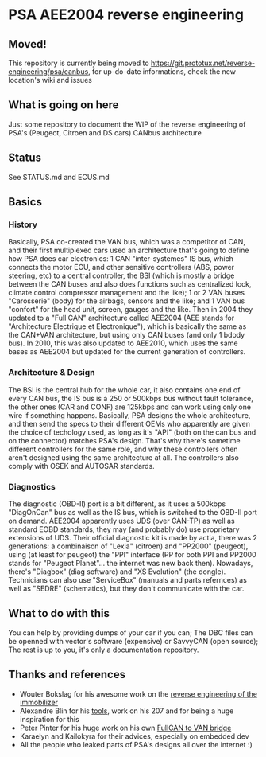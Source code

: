 # PSA AEE2004 reverse engineering

## Moved!

This repository is currently being moved to https://git.prototux.net/reverse-engineering/psa/canbus, for up-do-date informations, check the new location's wiki and issues

## What is going on here

Just some repository to document the WIP of the reverse engineering of PSA's (Peugeot, Citroen and DS cars) CANbus architecture

## Status

See STATUS.md and ECUS.md

## Basics

### History

Basically, PSA co-created the VAN bus, which was a competitor of CAN, and their first multiplexed cars used an architecture that's going to define how PSA does car electronics: 1 CAN "inter-systemes" IS bus, which connects the motor ECU, and other sensitive controllers (ABS, power steering, etc) to a central controller, the BSI (which is mostly a bridge between the CAN buses and also does functions such as centralized lock, climate control compressor management and the like); 1 or 2 VAN buses "Carosserie" (body) for the airbags, sensors and the like; and 1 VAN bus "confort" for the head unit, screen, gauges and the like.
Then in 2004 they updated to a "Full CAN" architecture called AEE2004 (AEE stands for "Architecture Electrique et Electronique"), which is basically the same as the CAN+VAN architecture, but using only CAN buses (and only 1 bdody bus).
In 2010, this was also updated to AEE2010, which uses the same bases as AEE2004 but updated for the current generation of controllers.

### Architecture & Design

The BSI is the central hub for the whole car, it also contains one end of every CAN bus, the IS bus is a 250 or 500kbps bus without fault tolerance, the other ones (CAR and CONF) are 125kbps and can work using only one wire if something happens.
Basically, PSA designs the whole architecture, and then send the specs to their different OEMs who apparently are given the choice of techology used, as long as it's "API" (both on the can bus and on the connector) matches PSA's design. That's why there's sometime different controllers for the same role, and why these controllers often aren't designed using the same architecture at all.
The controllers also comply with OSEK and AUTOSAR standards.

### Diagnostics

The diagnostic (OBD-II) port is a bit different, as it uses a 500kbps "DiagOnCan" bus as well as the IS bus, which is switched to the OBD-II port on demand.
AEE2004 apparently uses UDS (over CAN-TP) as well as standard EOBD standards, they may (and probably do) use proprietary extensions of UDS.
Their official diagnostic kit is made by actia, there was 2 generations: a combinaison of "Lexia" (citroen) and "PP2000" (peugeot), using (at least for peugeot) the "PPI" interface (PP for both PPI and PP2000 stands for "Peugeot Planet"... the internet was new back then). Nowadays, there's "Diagbox" (diag software) and "XS Evolution" (the dongle). Technicians can also use "ServiceBox" (manuals and parts refernces) as well as "SEDRE" (schematics), but they don't communicate with the car.

## What to do with this

You can help by providing dumps of your car if you can; The DBC files can be openned with vector's software (expensive) or SavvyCAN (open source); The rest is up to you, it's only a documentation repository.

## Thanks and references

* Wouter Bokslag for his awesome work on the [reverse engineering of the immobilizer](https://fahrplan.events.ccc.de/congress/2019/Fahrplan/events/11020.html)
* Alexandre Blin for his [tools](https://github.com/alexandreblin?tab=repositories), work on his 207 and for being a huge inspiration for this
* Peter Pinter for his huge work on his own [FullCAN to VAN bridge](https://github.com/morcibacsi?tab=repositories)
* Karaelyn and Kailokyra for their advices, especially on embedded dev
* All the people who leaked parts of PSA's designs all over the internet :)
